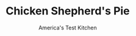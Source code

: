 ---
layout: ../../layouts/MarkdownPostLayout.astro
title: Chicken Shepherd's Pie
author: America's Test Kitchen
pubDate: 2023-03-15
description: For a lighter, brighter shepherd’s pie, use chicken instead of beef. But it takes more than a straight swap to get good results.
image_url: https://res.cloudinary.com/hksqkdlah/image/upload/ar_1:1,c_fill,dpr_2.0,f_auto,fl_lossy.progressive.strip_profile,g_faces:auto,q_auto:low,w_344/22464_sfs-chicken-shepherds-pie-5
tags: ["Main Courses","American","Chicken","Savory Pies & Tarts"]
calories: 4001
protein: 33
carbohydrates: 45
fats: 
fiber: 4
ingredients: ["2 pounds bone-in, chicken thighs, trimmed",", Salt and pepper","6 tablespoons, unsalted butter, cut into 6 pieces","1 , onion, chopped","3 , carrots, peeled, halved lengthwise, and cut crosswise 1/2 inch thick","2 , garlic cloves, minced","1 1/2 teaspoons, minced fresh thyme","1/4 cup, dry sherry","2 cups, chicken broth","2 pounds, russet potatoes, peeled and cut into 1-inch chunks","1/4 cup, cornstarch","1 cup, frozen peas, thawed","1 tablespoon, lemon juice","1 , large egg, lightly beaten"]
serves: 6
time: "2 hours"
instructions: ["Adjust oven rack to upper-middle position and heat oven to 375 degrees. Pat chicken dry with paper towels and season with salt and pepper. Melt 1 tablespoon butter in ovensafe 10-inch skillet over medium-high heat. Cook chicken until well browned, about 5 minutes per side (skillet will be crowded). Transfer chicken to plate and pour off all but 2 tablespoons fat from skillet.","Return skillet to medium-high heat, add onion and carrots, and cook until golden brown, about 5 minutes. Add garlic and thyme and cook until fragrant, about 30 seconds. Add sherry and cook until pan is nearly dry, scraping up any browned bits, about 1 minute. Stir in broth.","Return chicken to skillet, skin side up, along with any accumulated juices, and bring to boil. Cover, reduce heat to medium-low, and simmer until chicken registers 175 degrees, 12 to 14 minutes. Remove skillet from heat and transfer chicken to plate. Once cool enough to handle, shred chicken into bite-size pieces; discard skin and bones.","Meanwhile, place potatoes and 1 tablespoon salt in large saucepan and cover with water by 1 inch. Bring to boil over high heat, reduce heat to medium, and cook at strong simmer until tender, 15 to 18 minutes. Drain potatoes and return to saucepan. Place saucepan over low heat and cook to drive off any remaining moisture from potatoes, about 1 minute. Off heat, gently fold remaining 5 tablespoons butter, 1/4 teaspoon salt, and 1/2 teaspoon pepper into potatoes. Cover and set aside.","Whisk cornstarch together with 1/4 cup water in bowl. Bring broth mixture in skillet to boil and whisk in cornstarch mixture. Return to boil and cook until thickened, about 1 minute. Remove from heat and stir in peas, lemon juice, and shredded chicken. Season with salt and pepper to taste.","Spoon potatoes over entire surface of filling. Brush potatoes with egg. Transfer to oven and bake until pie is bubbling, about 15 minutes. Turn oven to broil and cook until potatoes are golden brown, 5 to 7 minutes. Let cool for 15 minutes. Serve."]
nutrition: ["1231 mg Potassium","402 mg Phosphorus","70 mg Calcium","3 mg Iron","81 mg Magnesium","1147 mg Sodium","2 mg Zinc","38 g Fat","10 mg Niacin (B3)","14 g Monounsaturated","6 g Polyunsaturated","17 mg Vitamin C","212 mg Cholesterol","14 g Saturated","4 g Fiber","56 µg Folate (food)","5 g Sugars","19 µg Vitamin K","372 g Water","45 g Carbs","56 µg Folate equivalent (total)","33 g Protein","1 mg Vitamin E","1 µg Vitamin B12","1 mg Vitamin B6","424 µg Vitamin A","666 kcal Energy","4001 calories"]
notes: "You will need a 10-inch ovensafe skillet for this recipe. You can use dry white wine in place of the sherry. Swanson Chicken Stock is our taste-test winner. Make sure to use russet potatoes here."
---